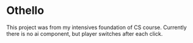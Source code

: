 # Othello

This project was from my intensives foundation of CS course. Currently there is no ai component, but player switches after each click.
